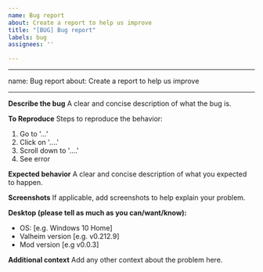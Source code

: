 ```yaml
---
name: Bug report
about: Create a report to help us improve
title: "[BUG] Bug report"
labels: bug
assignees: ''

---
```


---
name: Bug report
about: Create a report to help us improve

---

**Describe the bug**
A clear and concise description of what the bug is.

**To Reproduce**
Steps to reproduce the behavior:
1. Go to '...'
2. Click on '....'
3. Scroll down to '....'
4. See error

**Expected behavior**
A clear and concise description of what you expected to happen.

**Screenshots**
If applicable, add screenshots to help explain your problem.

**Desktop (please tell as much as you can/want/know):**
 - OS: [e.g. Windows 10 Home]
 - Valheim version [e.g. v0.212.9]
 - Mod version [e.g v0.0.3]

**Additional context**
Add any other context about the problem here.